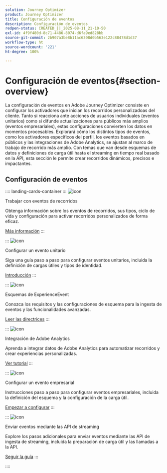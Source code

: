 ```yaml
---
solution: Journey Optimizer
product: Journey Optimizer
title: Configuración de eventos
description: Configuración de eventos
redpen-status: CREATED_||_2025-08-11_21-10-50
exl-id: 4f9f480d-8c71-4486-8074-d6fa9ed828bb
source-git-commit: 2b907a3be8b11ac6308d0b563e122c88478d1d37
workflow-type: ht
source-wordcount: '221'
ht-degree: 100%

---
```


# Configuración de eventos{#section-overview}

La configuración de eventos en Adobe Journey Optimizer consiste en configurar los activadores que inician los recorridos personalizadoas del cliente. Tanto si reacciona ante acciones de usuarios individuales (eventos unitarios) como si difunde actualizaciones para públicos más amplios (eventos empresariales), estas configuraciones convierten los datos en momentos procesables. Explorará cómo los distintos tipos de eventos, como los activadores específicos del perfil, los eventos basados en públicos y las integraciones de Adobe Analytics, se ajustan al marco de trabajo de recorrido más amplio. Con temas que van desde esquemas de datos y definiciones de carga útil hasta el streaming en tiempo real basado en la API, esta sección le permite crear recorridos dinámicos, precisos e impactantes.

## Configuración de eventos

:::: landing-cards-container
:::
![icon](https://cdn.experienceleague.adobe.com/icons/book.svg)

Trabajar con eventos de recorridos

Obtenga información sobre los eventos de recorridos, sus tipos, ciclo de vida y configuración para activar recorridos personalizados de forma eficaz.

[Más información](../using/event/about-events.md)
:::

:::
![icon](https://cdn.experienceleague.adobe.com/icons/circle-play.svg)

Configurar un evento unitario

Siga una guía paso a paso para configurar eventos unitarios, incluida la definición de cargas útiles y tipos de identidad.

[Introducción](../using/event/about-creating.md)
:::

:::
![icon](https://cdn.experienceleague.adobe.com/icons/code-branch.svg)

Esquemas de ExperienceEvent

Conozca los requisitos y las configuraciones de esquema para la ingesta de eventos y las funcionalidades avanzadas.

[Leer las directrices](../using/event/experience-event-schema.md)
:::

:::
![icon](https://cdn.experienceleague.adobe.com/icons/chart-line.svg)

Integración de Adobe Analytics

Aprenda a integrar datos de Adobe Analytics para automatizar recorridos y crear experiencias personalizadas.

[Ver tutorial](../using/event/about-analytics.md)
:::

:::
![icon](https://cdn.experienceleague.adobe.com/icons/list-check.svg)

Configurar un evento empresarial

Instrucciones paso a paso para configurar eventos empresariales, incluida la definición del esquema y la configuración de la carga útil.

[Empezar a configurar](../using/event/about-creating-business.md)
:::

:::
![icon](https://cdn.experienceleague.adobe.com/icons/gear.svg)

Enviar eventos mediante las API de streaming

Explore los pasos adicionales para enviar eventos mediante las API de ingesta de streaming, incluida la preparación de carga útil y las llamadas a la API.

[Seguir la guía](../using/event/additional-steps-to-send-events-to-journey.md)
:::

::::
